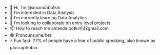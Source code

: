 - 👋 Hi, I’m @amandabotkin
- 👀 I’m interested in Data Analysis
- 🌱 I’m currently learning Data Analytics
- 💞️ I’m looking to collaborate on entry level projects
- 📫 How to reach me amanda.botkin132gmail.com
- 😄 Pronouns:she/her
- ⚡ Fun fact: 77% of people have a fear of public speaking, also known as glossophobia.

<!---
amandabotkin/amandabotkin is a ✨ special ✨ repository because its `README.md` (this file) appears on your GitHub profile.
You can click the Preview link to take a look at your changes.
--->
